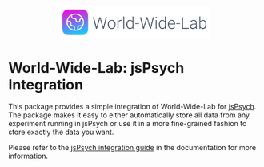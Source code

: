 <p align="center">
  <img alt="The World-Wide-Lab Logo" src="https://raw.githubusercontent.com/world-wide-lab/world-wide-lab/main/img/logo.svg" width="60%">
</p>

# World-Wide-Lab: jsPsych Integration

This package provides a simple integration of World-Wide-Lab for [jsPsych](https://www.jspsych.org/). The package makes it easy to either automatically store all data from any experiment running in jsPsych or use it in a more fine-grained fashion to store exactly the data you want.

Please refer to the [jsPsych integration guide](https://worldwidelab.org/guides/integration-jsPsych.md) in the documentation for more information.
